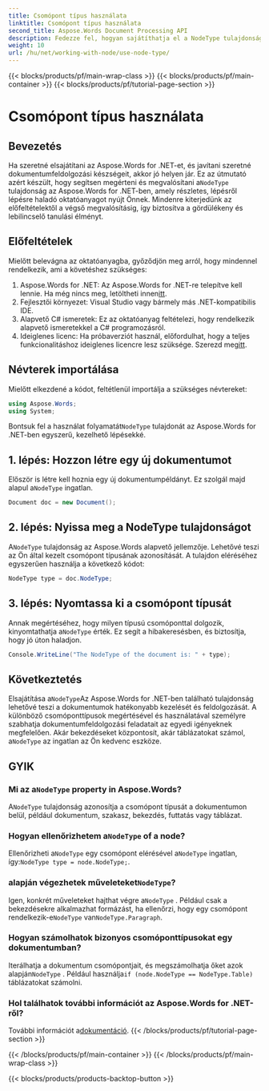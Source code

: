 ```yaml
---
title: Csomópont típus használata
linktitle: Csomópont típus használata
second_title: Aspose.Words Document Processing API
description: Fedezze fel, hogyan sajátíthatja el a NodeType tulajdonságot az Aspose.Words for .NET-ben részletes útmutatónkkal. Tökéletes azoknak a fejlesztőknek, akik szeretnék fejleszteni dokumentumfeldolgozási készségeiket.
weight: 10
url: /hu/net/working-with-node/use-node-type/
---
```


{{< blocks/products/pf/main-wrap-class >}}
{{< blocks/products/pf/main-container >}}
{{< blocks/products/pf/tutorial-page-section >}}

# Csomópont típus használata

## Bevezetés

 Ha szeretné elsajátítani az Aspose.Words for .NET-et, és javítani szeretné dokumentumfeldolgozási készségeit, akkor jó helyen jár. Ez az útmutató azért készült, hogy segítsen megérteni és megvalósítani a`NodeType` tulajdonság az Aspose.Words for .NET-ben, amely részletes, lépésről lépésre haladó oktatóanyagot nyújt Önnek. Mindenre kiterjedünk az előfeltételektől a végső megvalósításig, így biztosítva a gördülékeny és lebilincselő tanulási élményt.

## Előfeltételek

Mielőtt belevágna az oktatóanyagba, győződjön meg arról, hogy mindennel rendelkezik, ami a követéshez szükséges:

1.  Aspose.Words for .NET: Az Aspose.Words for .NET-re telepítve kell lennie. Ha még nincs meg, letöltheti innen[itt](https://releases.aspose.com/words/net/).
2. Fejlesztői környezet: Visual Studio vagy bármely más .NET-kompatibilis IDE.
3. Alapvető C# ismeretek: Ez az oktatóanyag feltételezi, hogy rendelkezik alapvető ismeretekkel a C# programozásról.
4. Ideiglenes licenc: Ha próbaverziót használ, előfordulhat, hogy a teljes funkcionalitáshoz ideiglenes licencre lesz szüksége. Szerezd meg[itt](https://purchase.aspose.com/temporary-license/).

## Névterek importálása

Mielőtt elkezdené a kódot, feltétlenül importálja a szükséges névtereket:

```csharp
using Aspose.Words;
using System;
```

 Bontsuk fel a használat folyamatát`NodeType` tulajdonát az Aspose.Words for .NET-ben egyszerű, kezelhető lépésekké.

## 1. lépés: Hozzon létre egy új dokumentumot

 Először is létre kell hoznia egy új dokumentumpéldányt. Ez szolgál majd alapul a`NodeType` ingatlan.

```csharp
Document doc = new Document();
```

## 2. lépés: Nyissa meg a NodeType tulajdonságot

 A`NodeType` tulajdonság az Aspose.Words alapvető jellemzője. Lehetővé teszi az Ön által kezelt csomópont típusának azonosítását. A tulajdon eléréséhez egyszerűen használja a következő kódot:

```csharp
NodeType type = doc.NodeType;
```

## 3. lépés: Nyomtassa ki a csomópont típusát

 Annak megértéséhez, hogy milyen típusú csomóponttal dolgozik, kinyomtathatja a`NodeType` érték. Ez segít a hibakeresésben, és biztosítja, hogy jó úton haladjon.

```csharp
Console.WriteLine("The NodeType of the document is: " + type);
```

## Következtetés

 Elsajátítása a`NodeType`Az Aspose.Words for .NET-ben található tulajdonság lehetővé teszi a dokumentumok hatékonyabb kezelését és feldolgozását. A különböző csomóponttípusok megértésével és használatával személyre szabhatja dokumentumfeldolgozási feladatait az egyedi igényeknek megfelelően. Akár bekezdéseket központosít, akár táblázatokat számol, a`NodeType` az ingatlan az Ön kedvenc eszköze.

## GYIK

###  Mi az a`NodeType` property in Aspose.Words?

 A`NodeType` tulajdonság azonosítja a csomópont típusát a dokumentumon belül, például dokumentum, szakasz, bekezdés, futtatás vagy táblázat.

###  Hogyan ellenőrizhetem a`NodeType` of a node?

 Ellenőrizheti a`NodeType` egy csomópont elérésével a`NodeType` ingatlan, így:`NodeType type = node.NodeType;`.

###  alapján végezhetek műveleteket`NodeType`?

 Igen, konkrét műveleteket hajthat végre a`NodeType` . Például csak a bekezdésekre alkalmazhat formázást, ha ellenőrzi, hogy egy csomópont rendelkezik-e`NodeType` van`NodeType.Paragraph`.

### Hogyan számolhatok bizonyos csomóponttípusokat egy dokumentumban?

 Iterálhatja a dokumentum csomópontjait, és megszámolhatja őket azok alapján`NodeType` . Például használja`if (node.NodeType == NodeType.Table)` táblázatokat számolni.

### Hol találhatok további információt az Aspose.Words for .NET-ről?

 További információt a[dokumentáció](https://reference.aspose.com/words/net/).
{{< /blocks/products/pf/tutorial-page-section >}}

{{< /blocks/products/pf/main-container >}}
{{< /blocks/products/pf/main-wrap-class >}}

{{< blocks/products/products-backtop-button >}}
